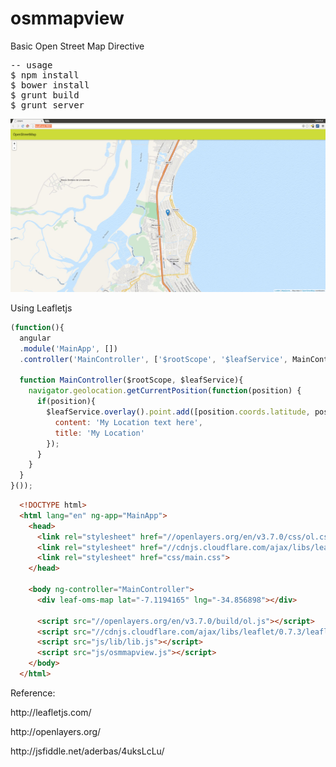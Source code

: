 # osmmapview
Basic Open Street Map Directive

<div class="highlight highlight-javascript">
<pre>
-- usage
$ npm install
$ bower install
$ grunt build
$ grunt server
</pre>
</div>

![Alt text](https://raw.githubusercontent.com/aderbas/osmmapview/master/osmap-directive.png "Print")

Using Leafletjs
```javascript
(function(){
  angular
  .module('MainApp', [])
  .controller('MainController', ['$rootScope', '$leafService', MainController]);
  
  function MainController($rootScope, $leafService){
    navigator.geolocation.getCurrentPosition(function(position) {
      if(position){
        $leafService.overlay().point.add([position.coords.latitude, position.coords.longitude], {
          content: 'My Location text here',
          title: 'My Location'
        });        
      }
    }
  }
}());
```
```html
  <!DOCTYPE html> 
  <html lang="en" ng-app="MainApp">
    <head>
      <link rel="stylesheet" href="//openlayers.org/en/v3.7.0/css/ol.css"> 
      <link rel="stylesheet" href="//cdnjs.cloudflare.com/ajax/libs/leaflet/0.7.3/leaflet.css"> 
      <link rel="stylesheet" href="css/main.css"> 
    </head> 
    
    <body ng-controller="MainController">
      <div leaf-oms-map lat="-7.1194165" lng="-34.856898"></div>
      
      <script src="//openlayers.org/en/v3.7.0/build/ol.js"></script>
      <script src="//cdnjs.cloudflare.com/ajax/libs/leaflet/0.7.3/leaflet.js"></script>
      <script src="js/lib/lib.js"></script>
      <script src="js/osmmapview.js"></script>
    </body>
  </html>
```

Reference: 
  <p>http://leafletjs.com/</p>
  <p>http://openlayers.org/</p>
  <p>http://jsfiddle.net/aderbas/4uksLcLu/</p>


